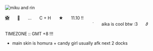 ![miku and rin](https://github.com/user-attachments/assets/841feb31-61f4-4fcb-9531-7040629eb838)ㅤㅤㅤㅤㅤㅤㅤㅤㅤㅤㅤㅤㅤㅤㅤㅤㅤㅤㅤㅤㅤㅤㅤ

✿⃞ㅤㅤ🎐ㅤㅤ…ㅤㅤC + Hㅤㅤ★ㅤㅤ11.10 !!ㅤㅤㅤㅤㅤㅤㅤㅤㅤㅤㅤㅤㅤㅤㅤㅤㅤㅤㅤㅤㅤㅤㅤㅤㅤㅤㅤㅤㅤㅤㅤㅤㅤㅤㅤㅤㅤㅤ
ㅤㅤㅤ˙ㅤㅤaika is cool btw :3ㅤㅤ𝜗

TIMEZONE :: GMT +8 !!!
- main skin is homura + candy girl
usually afk next 2 docks

<!--
**vv4lr/vv4lr** is a ✨ _special_ ✨ repository because its `README.md` (this file) appears on your GitHub profile.

Here are some ideas to get you started:

- 🔭 I’m currently working on ...
- 🌱 I’m currently learning ...
- 👯 I’m looking to collaborate on ...
- 🤔 I’m looking for help with ...
- 💬 Ask me about ...
- 📫 How to reach me: ...
- 😄 Pronouns: ...
- ⚡ Fun fact: ...
-->
